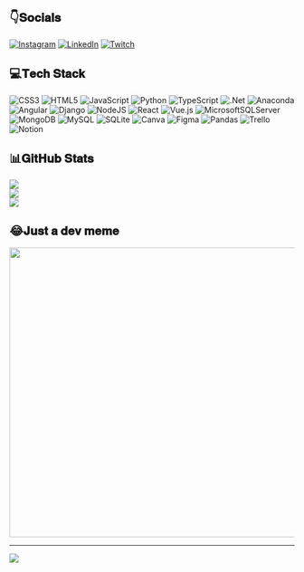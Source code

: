 
## 👇𝐒𝐨𝐜𝐢𝐚𝐥𝐬
[![Instagram](https://img.shields.io/badge/Instagram-%23E4405F.svg?logo=Instagram&logoColor=white)](https://instagram.com/https://www.instagram.com/ramon27_/) [![LinkedIn](https://img.shields.io/badge/LinkedIn-%230077B5.svg?logo=linkedin&logoColor=white)](https://linkedin.com/in/https://www.linkedin.com/in/odavidramon/) [![Twitch](https://img.shields.io/badge/Twitch-%239146FF.svg?logo=Twitch&logoColor=white)](https://twitch.tv/https://www.twitch.tv/apolloglx) 

## 💻𝐓𝐞𝐜𝐡 𝐒𝐭𝐚𝐜𝐤
![CSS3](https://img.shields.io/badge/css3-%231572B6.svg?style=flat-square&logo=css3&logoColor=white) ![HTML5](https://img.shields.io/badge/html5-%23E34F26.svg?style=flat-square&logo=html5&logoColor=white) ![JavaScript](https://img.shields.io/badge/javascript-%23323330.svg?style=flat-square&logo=javascript&logoColor=%23F7DF1E) ![Python](https://img.shields.io/badge/python-3670A0?style=flat-square&logo=python&logoColor=ffdd54) ![TypeScript](https://img.shields.io/badge/typescript-%23007ACC.svg?style=flat-square&logo=typescript&logoColor=white) ![.Net](https://img.shields.io/badge/.NET-5C2D91?style=flat-square&logo=.net&logoColor=white) ![Anaconda](https://img.shields.io/badge/Anaconda-%2344A833.svg?style=flat-square&logo=anaconda&logoColor=white) ![Angular](https://img.shields.io/badge/angular-%23DD0031.svg?style=flat-square&logo=angular&logoColor=white) ![Django](https://img.shields.io/badge/django-%23092E20.svg?style=flat-square&logo=django&logoColor=white) ![NodeJS](https://img.shields.io/badge/node.js-6DA55F?style=flat-square&logo=node.js&logoColor=white) ![React](https://img.shields.io/badge/react-%2320232a.svg?style=flat-square&logo=react&logoColor=%2361DAFB) ![Vue.js](https://img.shields.io/badge/vuejs-%2335495e.svg?style=flat-square&logo=vuedotjs&logoColor=%234FC08D) ![MicrosoftSQLServer](https://img.shields.io/badge/Microsoft%20SQL%20Sever-CC2927?style=flat-square&logo=microsoft%20sql%20server&logoColor=white) ![MongoDB](https://img.shields.io/badge/MongoDB-%234ea94b.svg?style=flat-square&logo=mongodb&logoColor=white) ![MySQL](https://img.shields.io/badge/mysql-%2300f.svg?style=flat-square&logo=mysql&logoColor=white) ![SQLite](https://img.shields.io/badge/sqlite-%2307405e.svg?style=flat-square&logo=sqlite&logoColor=white) ![Canva](https://img.shields.io/badge/Canva-%2300C4CC.svg?style=flat-square&logo=Canva&logoColor=white) 	![Figma](https://img.shields.io/badge/figma-%23F24E1E.svg?style=flat-square&logo=figma&logoColor=white) ![Pandas](https://img.shields.io/badge/pandas-%23150458.svg?style=flat-square&logo=pandas&logoColor=white) ![Trello](https://img.shields.io/badge/Trello-%23026AA7.svg?style=flat-square&logo=Trello&logoColor=white) ![Notion](https://img.shields.io/badge/Notion-%23000000.svg?style=flat-square&logo=notion&logoColor=white)
## 📊𝐆𝐢𝐭𝐇𝐮𝐛 𝐒𝐭𝐚𝐭𝐬
![](https://github-readme-stats.vercel.app/api?username=odavidramon&theme=omni&hide_border=true&include_all_commits=true&count_private=false)<br/>
![](https://github-readme-streak-stats.herokuapp.com/?user=odavidramon&theme=omni&hide_border=true)<br/>
![](https://github-readme-stats.vercel.app/api/top-langs/?username=odavidramon&theme=omni&hide_border=true&include_all_commits=true&count_private=false&layout=compact)

## 😂𝐉𝐮𝐬𝐭 𝐚 𝐝𝐞𝐯 𝐦𝐞𝐦𝐞
<img src="https://random-memer.herokuapp.com/" width="512px"/>

---
[![](https://visitcount.itsvg.in/api?id=odavidramon&icon=0&color=0)](https://visitcount.itsvg.in)
